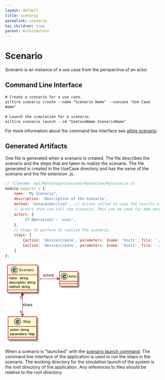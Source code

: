 ```yaml
---
layout: default
title: scenario
permalink: scenario
has_children: true
parent: Architecture
---
```


# Scenario

Scenario is an instance of a use case from the perspective of an actor.

## Command Line Interface

```shell
# Create a scenario for a use case.
ailtire scenario create --name "Scenario Name" --usecase "Use Case Name"

# Launch the simulation for a scenario.
ailtire scenario launch --id "UseCaseName.ScenarioName"
```

For more information about the command line interface see [ailtire scenario](cli-scenario).

## Generated Artifacts

One file is generated when a scenario is created. The file describes the scenario and the steps that are taken to
realize the scenario. The file generated is created in the UseCase directory and has the name of the scenario and the
file extension .js.

```javascript
// filename: api/MyPackage/usecases/MyUseCase/MyScenario.js
module.exports = {
    name: 'My Scenario",
    description: 'Description of the Scenario',
    method: 'datacenter/list', .// Action called to view the results of the scenario.
    // Actors that can call the scenario. This can be used for AAA secuirty of the system.
    actors: {
        'IT Operations': 'uses',
    },
    // Steps to perform to realize the scenario.
    steps: [
        {action: 'device/create', parameters: {name: 'host1', file: './templates/device.yaml'}},
        {action: 'device/create', parameters: {name: 'host2', file: './templates/device.yaml'}},
    ]
};
```
![Scenario Logical](Logical.png)

When a scenario is "launched" with the [scenario launch command](cli-scenario-launch). The command line interface of the
application is used to run the steps in the scenario. The working directory for the simulation launch of the system is
the root directory of the application. Any references to files should be relative to the root directory.


